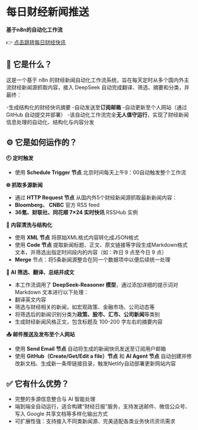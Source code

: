 # 每日财经新闻推送
**基于n8n的自动化工作流**

👉 [点击跳转每日财经快讯](/posts/catalogue/)


## 📌 它是什么？

这是一个基于 n8n 的财经新闻自动化工作流系统，旨在每天定时从多个国内外主流财经新闻源抓取内容，接入 DeepSeek 自动完成翻译、筛选、摘要和分类，并最终：

-生成结构化的财经快讯摘要
-自动发送至**订阅邮箱**
-自动更新至个人网站（通过 GitHub 自动提交并部署）
-该自动化工作流完全**无人值守运行**，实现了财经新闻信息处理的自动化、结构化与内容分发


## ⚙️ 它是如何运作的？

**🕘 定时触发**
- 使用 **Schedule Trigger 节点** 北京时间每天上午9：00自动触发整个工作流

**🌐 抓取多源新闻**
- 通过 **HTTP Request 节点** 从国内外5个财经新闻源抓取最新新闻内容：
- **Bloomberg、 CNBC** 官方 RSS feed
- **36氪、财联社、同花顺 7×24 实时快讯** RSSHub 实例

**🧹 内容清洗与结构化**
- 使用 **XML 节点** 将原始XML格式内容转化成JSON格式
- 使用 **Code 节点** 提取新闻标题、正文、原文链接等字段生成Markdown格式文本，并筛选出指定时间段内的内容（如：昨日 9 点至今日 9 点）
- **Merge** 节点：将5条新闻源整合在同一个数据项中以便后续统一处理

**🤖 AI 筛选、翻译、总结并成文**
- 本工作流调用了 **DeepSeek-Reasoner 模型**，通过添加详细的提示词对 Markdown 文本进行以下处理：
- 翻译英文内容
- 筛选与财经相关的新闻，如宏观政策、金融市场、公司动态等
- 将筛选后的新闻识别分类为**政策、股市、汇市、公司新闻**等类别
- 生成财经新闻风格正文，包含标题及 100-200 字左右的摘要内容

**📤 邮件推送及发布至个人网站**
- 使用 **Send Email 节点** 自动将生成的新闻快讯发送至订阅用户邮箱
- 使用 **GitHub（Create/Get/Edit a file）节点** 和 **AI Agent 节点** 自动创建并修改新文档、生成新一条带链接目录，触发Netlify自动部署更新网站内容


## ✅ 它有什么优势？
- 完整的多源信息整合与 AI 智能处理
- 端到端全自动运行，适合构建“财经日报”服务，支持发送邮件、微信公众号、写入 Google 共享文档等多样化输出方式
- 可扩展性强：支持接入不同类新闻源、完美适配各类业务快讯资讯需求
